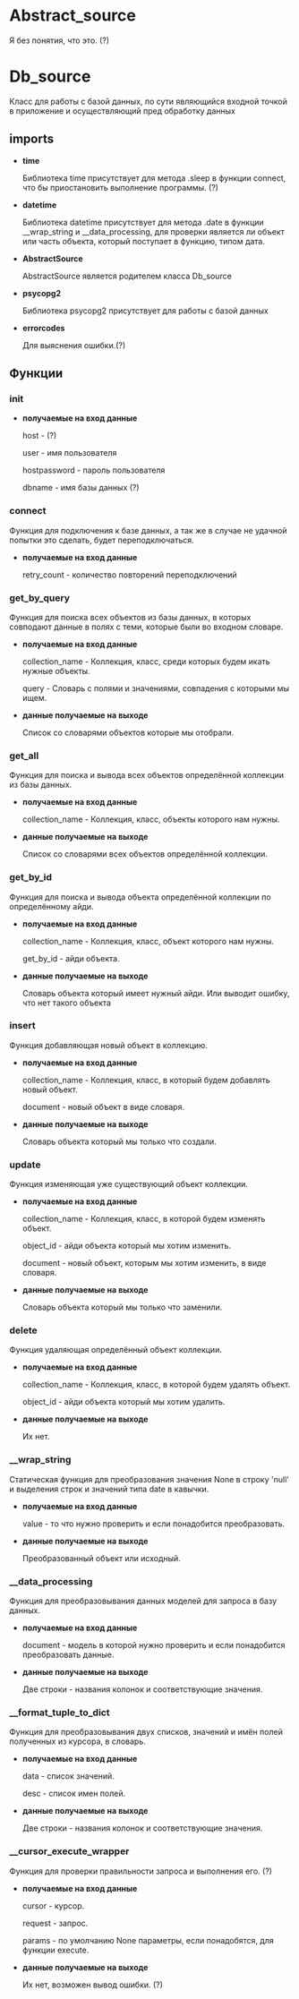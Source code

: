 Abstract_source
===============

<p>Я без понятия, что это. (?)</p>

Db_source
==========

<p>Класс для работы с базой данных, по сути являющийся
входной точкой в приложение и осуществляющий пред обработку
данных</p>

imports
-------

* **time**
  <p>Библиотека time присутствует для метода .sleep в функции connect, что бы 
  приостановить выполнение программы. (?)</p>
* **datetime**
  <p>Библиотека datetime присутствует для метода .date в функции __wrap_string и __data_processing,
  для проверки является ли объект или часть объекта,
  который поступает в функцию, типом дата.</p>
* **AbstractSource**
    <p>AbstractSource является родителем класса Db_source</p>
* **psycopg2**
  <p>Библиотека psycopg2 присутствует для работы с базой данных</p>
* **errorcodes**
  <p>Для выяснения ошибки.(?)</p>

Функции
--------

### __init__ ###

* **получаемые на вход данные** 
  <p>host - (?)</p>
  <p>user - имя пользователя</p>
  <p>hostpassword - пароль пользователя</p>
  <p>dbname - имя базы данных (?)</p>

### connect ###

<p>Функция для подключения к базе данных, 
а так же в случае не удачной попытки это сделать, будет переподключаться.</p>

* **получаемые на вход данные** 
  <p>retry_count - количество повторений переподключений</p>

### get_by_query ###

<p>Функция для поиска всех объектов из базы данных, в которых совподают данные в полях с теми, 
которые были во входном словаре.</p>

* **получаемые на вход данные** 
  <p>collection_name - Коллекция, класс, среди которых будем икать нужные объекты.</p>
  <p>query - Словарь с полями и значениями, совпадения с которыми мы ищем.</p>
* **данные получаемые на выходе**
  <p>Список со словарями объектов которые мы отобрали.</p>

### get_all ###

<p>Функция для поиска и вывода всех объектов определённой коллекции из базы данных.</p>

* **получаемые на вход данные** 
  <p>collection_name - Коллекция, класс, объекты которого нам нужны.</p>
* **данные получаемые на выходе** 
  <p>Список со словарями всех объектов определённой коллекции.</p>

### get_by_id ###

<p>Функция для поиска и вывода объекта определённой коллекции по определённому айди.</p>

* **получаемые на вход данные** 
  <p>collection_name - Коллекция, класс, объект которого нам нужны.</p>
  <p>get_by_id - айди объекта.</p>
* **данные получаемые на выходе** 
  <p>Словарь объекта который имеет нужный айди. Или выводит ошибку, что нет такого объекта</p>

### insert ###

<p>Функция добавляющая новый объект в коллекцию.</p>

* **получаемые на вход данные** 
  <p>collection_name - Коллекция, класс, в который будем добавлять новый объект.</p>
  <p>document - новый объект в виде словаря.</p>
* **данные получаемые на выходе** 
  <p>Словарь объекта который мы только что создали.</p>

### update ###

<p>Функция изменяющая уже существующий объект коллекции.</p>

* **получаемые на вход данные** 
  <p>collection_name - Коллекция, класс, в которой будем изменять объект.</p>
  <p>object_id - айди объекта который мы хотим изменить.</p>
  <p>document - новый объект, которым мы хотим изменить, в виде словаря.</p>
* **данные получаемые на выходе** 
  <p>Словарь объекта который мы только что заменили.</p>

### delete ###

<p>Функция удаляющая определённый объект коллекции.</p>

* **получаемые на вход данные** 
  <p>collection_name - Коллекция, класс, в которой будем удалять объект.</p>
  <p>object_id - айди объекта который мы хотим удалить.</p>
* **данные получаемые на выходе** 
  <p>Их нет.</p>

### __wrap_string ###

<p>Статическая функция для преобразования значения None в строку 'null' и 
выделения строк и значений типа date в кавычки.</p>

* **получаемые на вход данные** 
  <p>value - то что нужно проверить и если понадобится преобразовать.</p>
* **данные получаемые на выходе** 
  <p>Преобразованный объект или исходный.</p>

### __data_processing ###

<p>Функция для преобразовывания данных моделей для запроса в базу данных.</p>

* **получаемые на вход данные** 
  <p>document - модель в которой нужно проверить и если понадобится преобразовать данные.</p>
* **данные получаемые на выходе** 
  <p>Две строки - названия колонок и соответствующие значения.</p>

### __format_tuple_to_dict ###

<p>Функция для преобразовывания двух списков,
значений и имён полей полученных из курсора, в словарь.</p>

* **получаемые на вход данные** 
  <p>data - список значений.</p>
  <p>desc - список имен полей.</p>
* **данные получаемые на выходе** 
  <p>Две строки - названия колонок и соответствующие значения.</p>

### __cursor_execute_wrapper ###

<p>Функция для проверки правильности запроса и выполнения его. (?)</p>

* **получаемые на вход данные** 
  <p>cursor - курсор.</p>
  <p>request - запрос.</p>
  <p>params - по умолчанию None параметры, если понадобятся, для функции execute.</p>
* **данные получаемые на выходе** 
  <p>Их нет, возможен вывод ошибки. (?)</p>



